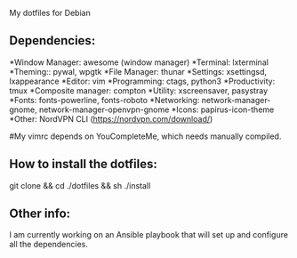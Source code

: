 My dotfiles for Debian

## Dependencies:
*Window Manager: awesome (window manager)
*Terminal: lxterminal
*Theming:: pywal, wpgtk
*File Manager: thunar
*Settings: xsettingsd, lxappearance
*Editor: vim
*Programming: ctags, python3
*Productivity: tmux
*Composite manager: compton
*Utility: xscreensaver, pasystray
*Fonts: fonts-powerline, fonts-roboto
*Networking: network-manager-gnome, network-manager-openvpn-gnome
*Icons: papirus-icon-theme
*Other: NordVPN CLI (https://nordvpn.com/download/)

#My vimrc depends on YouCompleteMe, which needs manually compiled.

## How to install the dotfiles:
git clone <this repository> && cd ./dotfiles && sh ./install

## Other info:
I am currently working on an Ansible playbook that will set up and configure all the dependencies.
